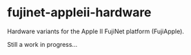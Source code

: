 # fujinet-appleii-hardware
Hardware variants for the Apple II FujiNet platform (FujiApple).

Still a work in progress...